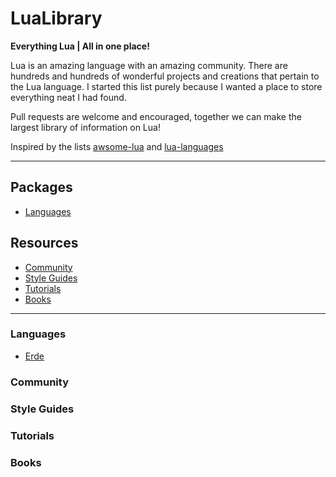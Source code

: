 # LuaLibrary
**Everything Lua | All in one place!**

Lua is an amazing language with an amazing community. There are hundreds and hundreds of wonderful projects and creations that pertain to the Lua language. I started this list purely because I wanted a place to store everything neat I had found.

Pull requests are welcome and encouraged, together we can make the largest library of information on Lua!

Inspired by the lists [awsome-lua](https://github.com/LewisJEllis/awesome-lua) and [lua-languages](https://github.com/hengestone/lua-languages)

---

## Packages
- [Languages](#languages)

## Resources
- [Community](#community)
- [Style Guides](#style-Guides)
- [Tutorials](#tutorials)
- [Books](#books)

---

### Languages
- [Erde](https://erde-lang.github.io)

### Community

### Style Guides

### Tutorials

### Books
